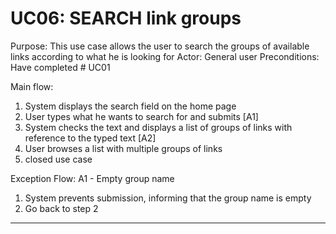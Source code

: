 # UC06: SEARCH link groups
Purpose: This use case allows the user to search the groups of available links according to what he is looking for
Actor: General user
Preconditions: Have completed # UC01
  
Main flow:
1. System displays the search field on the home page
2. User types what he wants to search for and submits [A1]
3. System checks the text and displays a list of groups of links with reference to the typed text [A2]
4. User browses a list with multiple groups of links
5. closed use case
  
Exception Flow:
A1 - Empty group name
1. System prevents submission, informing that the group name is empty
2. Go back to step 2
  
---------------------------------------------
